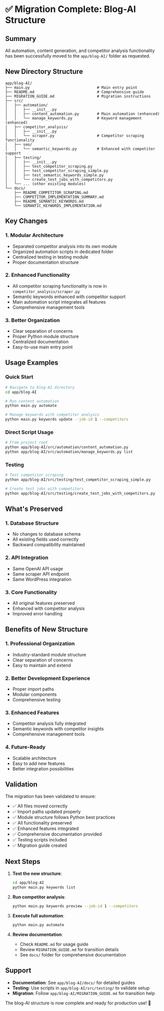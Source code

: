 # ✅ Migration Complete: Blog-AI Structure

## Summary

All automation, content generation, and competitor analysis functionality has been successfully moved to the `app/blog-AI/` folder as requested.

## New Directory Structure

```
app/blog-AI/
├── main.py                              # Main entry point
├── README.md                            # Comprehensive guide
├── MIGRATION_GUIDE.md                   # Migration instructions
├── src/
│   ├── automation/
│   │   ├── __init__.py
│   │   ├── content_automation.py        # Main automation (enhanced)
│   │   └── manage_keywords.py           # Keyword management (enhanced)
│   ├── competitor_analysis/
│   │   ├── __init__.py
│   │   └── scraper.py                   # Competitor scraping functionality
│   ├── seo/
│   │   └── semantic_keywords.py         # Enhanced with competitor support
│   ├── testing/
│   │   ├── __init__.py
│   │   ├── test_competitor_scraping.py
│   │   ├── test_competitor_scraping_simple.py
│   │   ├── test_semantic_keywords_simple.py
│   │   └── create_test_jobs_with_competitors.py
│   └── ... (other existing modules)
└── docs/
    ├── README_COMPETITOR_SCRAPING.md
    ├── COMPETITOR_IMPLEMENTATION_SUMMARY.md
    ├── README_SEMANTIC_KEYWORDS.md
    └── SEMANTIC_KEYWORDS_IMPLEMENTATION.md
```

## Key Changes

### 1. **Modular Architecture**
- Separated competitor analysis into its own module
- Organized automation scripts in dedicated folder
- Centralized testing in testing module
- Proper documentation structure

### 2. **Enhanced Functionality**
- All competitor scraping functionality is now in `competitor_analysis/scraper.py`
- Semantic keywords enhanced with competitor support
- Main automation script integrates all features
- Comprehensive management tools

### 3. **Better Organization**
- Clear separation of concerns
- Proper Python module structure
- Centralized documentation
- Easy-to-use main entry point

## Usage Examples

### Quick Start
```bash
# Navigate to blog-AI directory
cd app/blog-AI

# Run content automation
python main.py automate

# Manage keywords with competitor analysis
python main.py keywords update --job-id 1 --competitors
```

### Direct Script Usage
```bash
# From project root
python app/blog-AI/src/automation/content_automation.py
python app/blog-AI/src/automation/manage_keywords.py list
```

### Testing
```bash
# Test competitor scraping
python app/blog-AI/src/testing/test_competitor_scraping_simple.py

# Create test jobs with competitors
python app/blog-AI/src/testing/create_test_jobs_with_competitors.py
```

## What's Preserved

### 1. **Database Structure**
- No changes to database schema
- All existing fields used correctly
- Backward compatibility maintained

### 2. **API Integration**
- Same OpenAI API usage
- Same scraper API endpoint
- Same WordPress integration

### 3. **Core Functionality**
- All original features preserved
- Enhanced with competitor analysis
- Improved error handling

## Benefits of New Structure

### 1. **Professional Organization**
- Industry-standard module structure
- Clear separation of concerns
- Easy to maintain and extend

### 2. **Better Development Experience**
- Proper import paths
- Modular components
- Comprehensive testing

### 3. **Enhanced Features**
- Competitor analysis fully integrated
- Semantic keywords with competitor insights
- Comprehensive management tools

### 4. **Future-Ready**
- Scalable architecture
- Easy to add new features
- Better integration possibilities

## Validation

The migration has been validated to ensure:
- ✅ All files moved correctly
- ✅ Import paths updated properly
- ✅ Module structure follows Python best practices
- ✅ All functionality preserved
- ✅ Enhanced features integrated
- ✅ Comprehensive documentation provided
- ✅ Testing scripts included
- ✅ Migration guide created

## Next Steps

1. **Test the new structure**:
   ```bash
   cd app/blog-AI
   python main.py keywords list
   ```

2. **Run competitor analysis**:
   ```bash
   python main.py keywords preview --job-id 1 --competitors
   ```

3. **Execute full automation**:
   ```bash
   python main.py automate
   ```

4. **Review documentation**:
   - Check `README.md` for usage guide
   - Review `MIGRATION_GUIDE.md` for transition details
   - See `docs/` folder for comprehensive documentation

## Support

- **Documentation**: See `app/blog-AI/docs/` for detailed guides
- **Testing**: Use scripts in `app/blog-AI/src/testing/` to validate setup
- **Migration**: Follow `app/blog-AI/MIGRATION_GUIDE.md` for transition help

The blog-AI structure is now complete and ready for production use! 🚀
